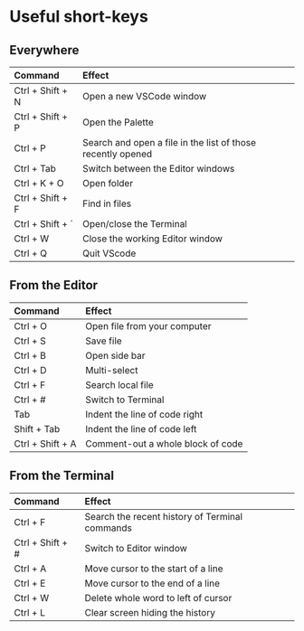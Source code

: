 # Useful short-keys

## Everywhere
| Command | Effect|
| :- | :- |
| Ctrl + Shift + N | Open a new VSCode window |
| Ctrl + Shift + P | Open the Palette |
| Ctrl + P | Search and open a file in the list of those recently opened|
| Ctrl + Tab | Switch between the Editor windows |
| Ctrl + K + O | Open folder |
| Ctrl + Shift + F | Find in files |
| Ctrl + Shift + ´ | Open/close the Terminal |
| Ctrl + W | Close the working Editor window |
| Ctrl + Q | Quit VScode |



## From the Editor
| Command | Effect |
| :- | :- |
| Ctrl + O | Open file from your computer |
| Ctrl + S | Save file |
| Ctrl + B | Open side bar |
| Ctrl + D | Multi-select |
| Ctrl + F | Search local file |
| Ctrl + # | Switch to Terminal |
| Tab | Indent the line of code right |
| Shift + Tab | Indent the line of code left |
| Ctrl + Shift + A | Comment-out a whole block of code |


## From the Terminal
| Command | Effect |
| :- | :- |
| Ctrl + F | Search the recent history of Terminal commands |
| Ctrl + Shift + # | Switch to Editor window |
| Ctrl + A | Move cursor to the start of a line |
| Ctrl + E | Move cursor to the end of a line |
| Ctrl + W | Delete whole word to left of cursor |
| Ctrl + L | Clear screen hiding the history |